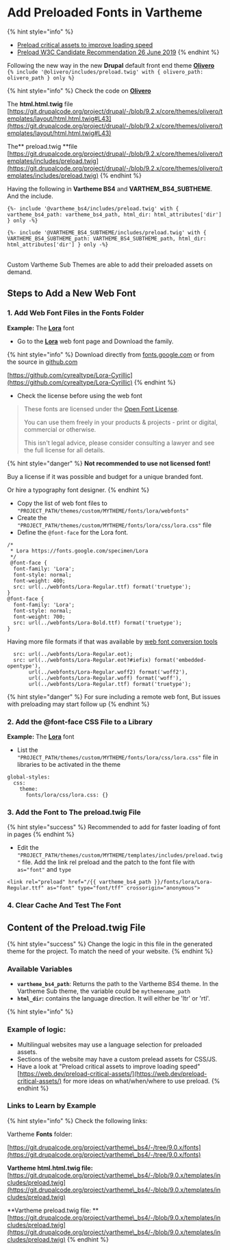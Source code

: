 # Add Preloaded Fonts in Vartheme



{% hint style="info" %}
* [Preload critical assets to improve loading speed](https://web.dev/preload-critical-assets/)
* [Preload W3C Candidate Recommendation 26 June 2019](https://www.w3.org/TR/preload/)
{% endhint %}

Following the new way in the new **Drupal** default front end theme [**Olivero**](https://www.drupal.org/project/olivero)\
`{% include '@olivero/includes/preload.twig' with { olivero_path: olivero_path } only %}`

{% hint style="info" %}
Check the code on [**Olivero**](https://www.drupal.org/project/olivero)&#x20;

The **html.html.twig** file [https://git.drupalcode.org/project/drupal/-/blob/9.2.x/core/themes/olivero/templates/layout/html.html.twig#L43](https://git.drupalcode.org/project/drupal/-/blob/9.2.x/core/themes/olivero/templates/layout/html.html.twig#L43)

The** preload.twig **file [https://git.drupalcode.org/project/drupal/-/blob/9.2.x/core/themes/olivero/templates/includes/preload.twig](https://git.drupalcode.org/project/drupal/-/blob/9.2.x/core/themes/olivero/templates/includes/preload.twig)
{% endhint %}

Having the following in **Vartheme BS4** and **VARTHEM\_BS4\_SUBTHEME**. And the include.

```
{%- include '@vartheme_bs4/includes/preload.twig' with { vartheme_bs4_path: vartheme_bs4_path, html_dir: html_attributes['dir'] } only -%}

```

```
{%- include '@VARTHEME_BS4_SUBTHEME/includes/preload.twig' with { VARTHEME_BS4_SUBTHEME_path: VARTHEME_BS4_SUBTHEME_path, html_dir: html_attributes['dir'] } only -%}
```

\
Custom Vartheme Sub Themes are able to add their preloaded assets on demand.

## Steps to Add a New Web Font

### 1. Add Web Font Files in the Fonts Folder

**Example:** The [**Lora**](https://fonts.google.com/specimen/Lora) font

* Go to the [**Lora**](https://fonts.google.com/specimen/Lora) web font page and Download the family.

{% hint style="info" %}
Download directly from [fonts.google.com](https://fonts.google.com/specimen/Lora#glyphs) or from the source in [github.com](https://github.com/cyrealtype/Lora-Cyrillic)

[https://github.com/cyrealtype/Lora-Cyrillic](https://github.com/cyrealtype/Lora-Cyrillic)
{% endhint %}

* Check the license before using the web font

> These fonts are licensed under the [Open Font License](https://scripts.sil.org/cms/scripts/page.php?site\_id=nrsi\&id=OFL).
>
> You can use them freely in your products & projects - print or digital, commercial or otherwise.
>
> This isn't legal advice, please consider consulting a lawyer and see the full license for all details.

{% hint style="danger" %}
**Not recommended to use not licensed font!**

Buy a license if it was possible and budget for a unique branded font.

Or hire a typography font designer.
{% endhint %}

* Copy the list of web font files to `"PROJECT_PATH/themes/custom/MYTHEME/fonts/lora/webfonts"`
* Create the `"PROJECT_PATH/themes/custom/MYTHEME/fonts/lora/css/lora.css"` file
* Define the `@font-face` for the Lora font.&#x20;

```
/*
 * Lora https://fonts.google.com/specimen/Lora
 */
 @font-face {
  font-family: 'Lora';
  font-style: normal;
  font-weight: 400;
  src: url(../webfonts/Lora-Regular.ttf) format('truetype');
}
@font-face {
  font-family: 'Lora';
  font-style: normal;
  font-weight: 700;
  src: url(../webfonts/Lora-Bold.ttf) format('truetype');
}
```

Having more file formats if that was available by [web font conversion tools](https://www.google.com/search?q=webfont+converter+tools\&newwindow=1\&client=ubuntu\&biw=1864\&bih=851\&sxsrf=ALeKk01rUKpiornNNqbuM8ibJ2Rhr7aaIw%3A1629794566305\&ei=BrEkYd74Eb2C9u8Puc6ouAM\&oq=webfont+converter+tools\&gs\_lcp=Cgdnd3Mtd2l6EAM6BwgAEEcQsANKBAhBGABQpUpYpUpgoV1oAXACeACAAZEBiAGKApIBAzAuMpgBAKABAcgBCMABAQ\&sclient=gws-wiz\&ved=0ahUKEwjek7nxocnyAhU9gf0HHTknCjcQ4dUDCA8\&uact=5)

```
  src: url(../webfonts/Lora-Regular.eot);
  src: url(../webfonts/Lora-Regular.eot?#iefix) format('embedded-opentype'),
       url(../webfonts/Lora-Regular.woff2) format('woff2'),
       url(../webfonts/Lora-Regular.woff) format('woff'),
       url(../webfonts/Lora-Regular.ttf) format('truetype');
```

{% hint style="danger" %}
For sure including a remote web font, But issues with preloading may start follow up
{% endhint %}

### 2. Add the @font-face CSS File to a Library

**Example:** The [**Lora**](https://fonts.google.com/specimen/Lora) font

* List the `"PROJECT_PATH/themes/custom/MYTHEME/fonts/lora/css/lora.css"` file in libraries to be activated in the theme

```
global-styles:
  css:
    theme:
      fonts/lora/css/lora.css: {}
```

### 3. Add the Font to The preload.twig File

{% hint style="success" %}
Recommended to add for faster loading of font in pages
{% endhint %}

* Edit the `"PROJECT_PATH/themes/custom/MYTHEME/templates/includes/preload.twig"` file. Add the link rel preload and the patch to the font file with `as="font"` and `type`

```
<link rel="preload" href="/{{ vartheme_bs4_path }}/fonts/lora/Lora-Regular.ttf" as="font" type="font/tff" crossorigin="anonymous">
```

### 4. Clear Cache And Test The Font

## Content of the Preload.twig File

{% hint style="success" %}
Change the logic in this file in the generated theme for the project. To match the need of your website.
{% endhint %}

### Available Variables

* **`vartheme_bs4_path`**: Returns the path to the Vartheme BS4 theme. In the Vartheme Sub theme, the variable could be `mythemename_path`
* **`html_dir`:** contains the language direction. It will either be 'ltr' or 'rtl'.

{% hint style="info" %}
### **Example of logic:**

* Multilingual websites may use a language selection for preloaded assets.
* Sections of the website may have a custom prelead assets for CSS/JS.
* Have a look at "Preload critical assets to improve loading speed" [https://web.dev/preload-critical-assets/](https://web.dev/preload-critical-assets/) for more ideas on what/when/where to use preload.
{% endhint %}

### Links to Learn by Example

{% hint style="info" %}
Check the following links:&#x20;

Vartheme **Fonts** folder:

[https://git.drupalcode.org/project/vartheme\_bs4/-/tree/9.0.x/fonts](https://git.drupalcode.org/project/vartheme\_bs4/-/tree/9.0.x/fonts)

**Vartheme html.html.twig file:** [https://git.drupalcode.org/project/vartheme\_bs4/-/blob/9.0.x/templates/includes/preload.twig](https://git.drupalcode.org/project/vartheme\_bs4/-/blob/9.0.x/templates/includes/preload.twig)

**Vartheme  preload.twig file: **[https://git.drupalcode.org/project/vartheme\_bs4/-/blob/9.0.x/templates/includes/preload.twig](https://git.drupalcode.org/project/vartheme\_bs4/-/blob/9.0.x/templates/includes/preload.twig)
{% endhint %}
